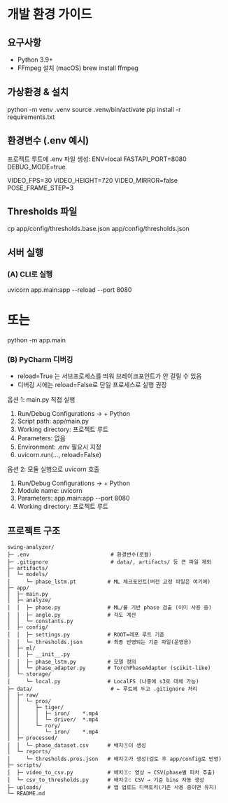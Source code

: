 # 개발 환경 가이드

## 요구사항
- Python 3.9+
- FFmpeg 설치 (macOS)
  brew install ffmpeg

## 가상환경 & 설치
python -m venv .venv
source .venv/bin/activate
pip install -r requirements.txt

## 환경변수 (.env 예시)
프로젝트 루트에 .env 파일 생성:
ENV=local
FASTAPI_PORT=8080
DEBUG_MODE=true

VIDEO_FPS=30
VIDEO_HEIGHT=720
VIDEO_MIRROR=false
POSE_FRAME_STEP=3

## Thresholds 파일
cp app/config/thresholds.base.json app/config/thresholds.json

## 서버 실행

### (A) CLI로 실행
uvicorn app.main:app --reload --port 8080
# 또는
python -m app.main

### (B) PyCharm 디버깅
- reload=True 는 서브프로세스를 띄워 브레이크포인트가 안 걸릴 수 있음  
- 디버깅 시에는 reload=False로 단일 프로세스로 실행 권장

옵션 1: main.py 직접 실행
1. Run/Debug Configurations → + Python
2. Script path: app/main.py
3. Working directory: 프로젝트 루트
4. Parameters: 없음
5. Environment: .env 필요시 지정
6. uvicorn.run(..., reload=False)

옵션 2: 모듈 실행으로 uvicorn 호출
1. Run/Debug Configurations → + Python
2. Module name: uvicorn
3. Parameters: app.main:app --port 8080
4. Working directory: 프로젝트 루트

## 프로젝트 구조
```
swing-analyzer/
├─ .env                          # 환경변수(로컬)
├─ .gitignore                    # data/, artifacts/ 등 큰 파일 제외
├─ artifacts/
│  └─ models/
│     └─ phase_lstm.pt          # ML 체크포인트(버전 고정 파일은 여기에)
├─ app/
│  ├─ main.py
│  ├─ analyze/
│  │  ├─ phase.py               # ML/룰 기반 phase 검출 (이미 사용 중)
│  │  ├─ angle.py               # 각도 계산
│  │  └─ constants.py
│  ├─ config/
│  │  ├─ settings.py            # ROOT=레포 루트 기준
│  │  └─ thresholds.json        # 최종 반영되는 기준 파일(운영용)
│  ├─ ml/
│  │  ├─ __init__.py
│  │  ├─ phase_lstm.py          # 모델 정의
│  │  └─ phase_adapter.py       # TorchPhaseAdapter (scikit-like)
│  └─ storage/
│     └─ local.py               # LocalFS (나중에 s3로 대체 가능)
├─ data/                         # ← 루트에 두고 .gitignore 처리
│  ├─ raw/
│  │  └─ pros/
│  │     ├─ tiger/
│  │     │  ├─ iron/    *.mp4
│  │     │  └─ driver/  *.mp4
│  │     └─ rory/
│  │        └─ iron/    *.mp4
│  ├─ processed/
│  │  └─ phase_dataset.csv      # 배치①이 생성
│  └─ reports/
│     └─ thresholds.pros.json   # 배치②가 생성(검토 후 app/config로 반영)
├─ scripts/
│  ├─ video_to_csv.py           # 배치①: 영상 → CSV(phase별 피처 추출)
│  └─ csv_to_thresholds.py      # 배치②: CSV → 기준 bins 자동 생성
├─ uploads/                     # 앱 업로드 디렉토리(기존 사용 중이면 유지)
└─ README.md
```

